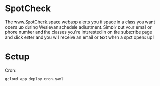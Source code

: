 # SpotCheck
The www.SpotCheck.space webapp alerts you if space in a class you want opens up during Wesleyan schedule adjustment. Simply put your email or phone number and the classes you're interested in on the subscribe page and click enter and you will receive an email or text when a spot opens up!

# Setup

Cron:

`gcloud app deploy cron.yaml`
